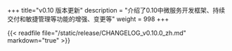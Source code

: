 +++
title="v0.10 版本更新"
description = "介绍了0.10中微服务开发框架、持续交付和敏捷管理等功能的增强、变更等"
weight = 998
+++

{{< readfile file="/static/release/CHANGELOG_v0.10.0_zh.md" markdown="true" >}}